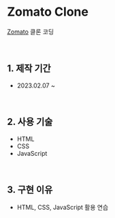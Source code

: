 # Zomato Clone
[Zomato](https://www.zomato.com/) 클론 코딩

<br/>

## 1. 제작 기간 
- 2023.02.07 ~ 
<br/>

## 2. 사용 기술
- HTML
- CSS
- JavaScript
<br/>

## 3. 구현 이유
- HTML, CSS, JavaScript 활용 연습
<br/>